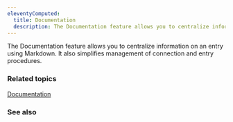 ```yaml
---
eleventyComputed:
  title: Documentation
  description: The Documentation feature allows you to centralize information on an entry using Markdown. It also simplifies management of connection and entry procedures.
---
```


The Documentation feature allows you to centralize information on an entry using Markdown. It also simplifies management of connection and entry procedures.

### Related topics  

[Documentation](https://docs.devolutions.net/rdm/windows/user-interface/content-area/dashboards/documentation/)  

### See also  


